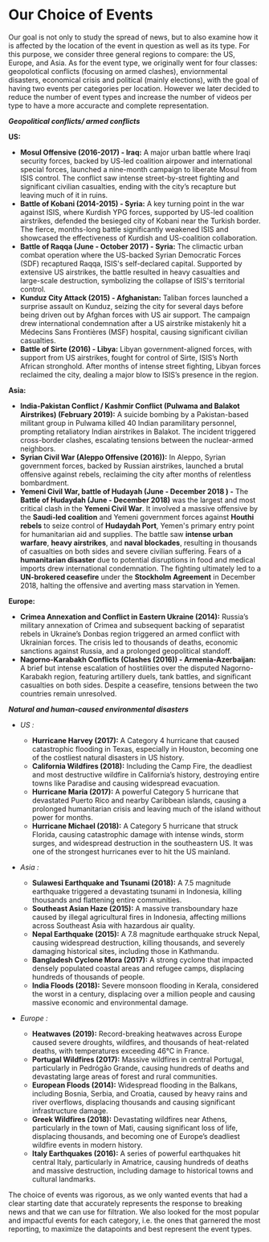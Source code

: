 # Our Choice of Events

Our goal is not only to study the spread of news, but to also examine how it is affected by the location of the event in question as well as its type. For this purpose, we consider three general regions to compare: the US, Europe, and Asia. As for the event type, we originally went for four classes: geopolotical conflicts (focusing on armed clashes), enviornmental disasters, economical crisis and political (mainly elections), with the goal of having two events per categories per location. However we later decided to reduce the number of event types and increase the number of videos per type to have a more accuracte and complete representation.

***Geopolitical conflicts/ armed conflicts***

**US:**

- **Mosul Offensive (2016-2017) - Iraq:** A major urban battle where Iraqi security forces, backed by US-led coalition airpower and international special forces, launched a nine-month campaign to liberate Mosul from ISIS control. The conflict saw intense street-by-street fighting and significant civilian casualties, ending with the city’s recapture but leaving much of it in ruins.
- **Battle of Kobani (2014-2015) - Syria:** A key turning point in the war against ISIS, where Kurdish YPG forces, supported by US-led coalition airstrikes, defended the besieged city of Kobani near the Turkish border. The fierce, months-long battle significantly weakened ISIS and showcased the effectiveness of Kurdish and US-coalition collaboration.
- **Battle of Raqqa (June - October 2017) - Syria:** The climactic urban combat operation where the US-backed Syrian Democratic Forces (SDF) recaptured Raqqa, ISIS's self-declared capital. Supported by extensive US airstrikes, the battle resulted in heavy casualties and large-scale destruction, symbolizing the collapse of ISIS's territorial control.
- **Kunduz City Attack (2015) - Afghanistan:** Taliban forces launched a surprise assault on Kunduz, seizing the city for several days before being driven out by Afghan forces with US air support. The campaign drew international condemnation after a US airstrike mistakenly hit a Médecins Sans Frontières (MSF) hospital, causing significant civilian casualties.
- **Battle of Sirte (2016) - Libya:** Libyan government-aligned forces, with support from US airstrikes, fought for control of Sirte, ISIS’s North African stronghold. After months of intense street fighting, Libyan forces reclaimed the city, dealing a major blow to ISIS’s presence in the region.

**Asia:**

- **India-Pakistan Conflict / Kashmir Conflict (Pulwama and Balakot Airstrikes) (February 2019):** A suicide bombing by a Pakistan-based militant group in Pulwama killed 40 Indian paramilitary personnel, prompting retaliatory Indian airstrikes in Balakot. The incident triggered cross-border clashes, escalating tensions between the nuclear-armed neighbors.
- **Syrian Civil War (Aleppo Offensive (2016)):** In Aleppo, Syrian government forces, backed by Russian airstrikes, launched a brutal offensive against rebels, reclaiming the city after months of relentless bombardment.
- **Yemeni Civil War, battle of Hudayah (June - December 2018 ) -** The **Battle of Hudaydah (June - December 2018)** was the largest and most critical clash in the **Yemeni Civil War**. It involved a massive offensive by the **Saudi-led coalition** and Yemeni government forces against **Houthi rebels** to seize control of **Hudaydah Port**, Yemen's primary entry point for humanitarian aid and supplies. The battle saw **intense urban warfare**, **heavy airstrikes**, and **naval blockades**, resulting in thousands of casualties on both sides and severe civilian suffering. Fears of a **humanitarian disaster** due to potential disruptions in food and medical imports drew international condemnation. The fighting ultimately led to a **UN-brokered ceasefire** under the **Stockholm Agreement** in December 2018, halting the offensive and averting mass starvation in Yemen.

**Europe:**

- **Crimea Annexation and Conflict in Eastern Ukraine (2014):** Russia’s military annexation of Crimea and subsequent backing of separatist rebels in Ukraine’s Donbas region triggered an armed conflict with Ukrainian forces. The crisis led to thousands of deaths, economic sanctions against Russia, and a prolonged geopolitical standoff.
- **Nagorno-Karabakh Conflicts (Clashes (2016)) - Armenia-Azerbaijan:** A brief but intense escalation of hostilities over the disputed Nagorno-Karabakh region, featuring artillery duels, tank battles, and significant casualties on both sides. Despite a ceasefire, tensions between the two countries remain unresolved.

***Natural and human-caused environmental disasters***

- *US :*
    - **Hurricane Harvey (2017):** A Category 4 hurricane that caused catastrophic flooding in Texas, especially in Houston, becoming one of the costliest natural disasters in US history.
    - **California Wildfires (2018):** Including the Camp Fire, the deadliest and most destructive wildfire in California’s history, destroying entire towns like Paradise and causing widespread evacuation.
    - **Hurricane Maria (2017):** A powerful Category 5 hurricane that devastated Puerto Rico and nearby Caribbean islands, causing a prolonged humanitarian crisis and leaving much of the island without power for months.
    - **Hurricane Michael (2018):** A Category 5 hurricane that struck Florida, causing catastrophic damage with intense winds, storm surges, and widespread destruction in the southeastern US. It was one of the strongest hurricanes ever to hit the US mainland.
    
- *Asia :*
    - **Sulawesi Earthquake and Tsunami (2018):** A 7.5 magnitude earthquake triggered a devastating tsunami in Indonesia, killing thousands and flattening entire communities.
    - **Southeast Asian Haze (2015):** A massive transboundary haze caused by illegal agricultural fires in Indonesia, affecting millions across Southeast Asia with hazardous air quality.
    - **Nepal Earthquake (2015):** A 7.8 magnitude earthquake struck Nepal, causing widespread destruction, killing thousands, and severely damaging historical sites, including those in Kathmandu.
    - **Bangladesh Cyclone Mora (2017):** A strong cyclone that impacted densely populated coastal areas and refugee camps, displacing hundreds of thousands of people.
    - **India Floods (2018):** Severe monsoon flooding in Kerala, considered the worst in a century, displacing over a million people and causing massive economic and environmental damage.
    
- *Europe :*
    - **Heatwaves (2019):** Record-breaking heatwaves across Europe caused severe droughts, wildfires, and thousands of heat-related deaths, with temperatures exceeding 46°C in France.
    - **Portugal Wildfires (2017):** Massive wildfires in central Portugal, particularly in Pedrógão Grande, causing hundreds of deaths and devastating large areas of forest and rural communities.
    - **European Floods (2014):** Widespread flooding in the Balkans, including Bosnia, Serbia, and Croatia, caused by heavy rains and river overflows, displacing thousands and causing significant infrastructure damage.
    - **Greek Wildfires (2018):** Devastating wildfires near Athens, particularly in the town of Mati, causing significant loss of life, displacing thousands, and becoming one of Europe’s deadliest wildfire events in modern history.
    - **Italy Earthquakes (2016):** A series of powerful earthquakes hit central Italy, particularly in Amatrice, causing hundreds of deaths and massive destruction, including damage to historical towns and cultural landmarks.

The choice of events was rigorous, as we only wanted events that had a clear starting date that accurately represents the response to breaking news and that we can use for filtration. We also looked for the most popular and impactful events for each category, i.e. the ones that garnered the most reporting, to maximize the datapoints and best represent the event types.
